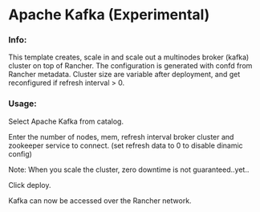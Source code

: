 # Apache Kafka (Experimental)


### Info:

 This template creates, scale in and scale out a multinodes broker (kafka) cluster on top of Rancher. The configuration is generated with confd from Rancher metadata. 
 Cluster size are variable after deployment, and get reconfigured if refresh interval > 0.
 
 
### Usage:

 Select Apache Kafka from catalog. 
 
 Enter the number of nodes, mem, refresh interval broker cluster and zookeeper service to connect. (set refresh data to 0 to disable dinamic config)

 Note: When you scale the cluster, zero downtime is not guaranteed..yet..
 
 Click deploy.
 
 Kafka can now be accessed over the Rancher network. 

